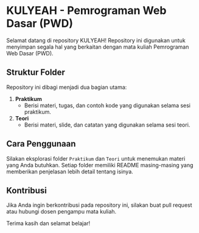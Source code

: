 # KULYEAH - Pemrograman Web Dasar (PWD)

Selamat datang di repository KULYEAH! Repository ini digunakan untuk menyimpan segala hal yang berkaitan dengan mata kuliah Pemrograman Web Dasar (PWD).

## Struktur Folder

Repository ini dibagi menjadi dua bagian utama:

1. **Praktikum**
    - Berisi materi, tugas, dan contoh kode yang digunakan selama sesi praktikum.
2. **Teori**
    - Berisi materi, slide, dan catatan yang digunakan selama sesi teori.

## Cara Penggunaan

Silakan eksplorasi folder `Praktikum` dan `Teori` untuk menemukan materi yang Anda butuhkan. Setiap folder memiliki README masing-masing yang memberikan penjelasan lebih detail tentang isinya.

## Kontribusi

Jika Anda ingin berkontribusi pada repository ini, silakan buat pull request atau hubungi dosen pengampu mata kuliah.

Terima kasih dan selamat belajar!
